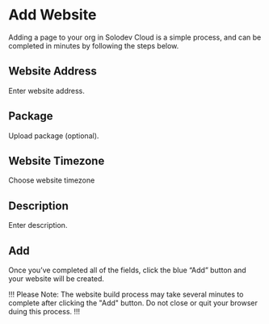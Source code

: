 # Add Website

Adding a page to your org in Solodev Cloud is a simple process, and can be completed in minutes by following the steps below.

## Website Address

Enter website address.

## Package

Upload package (optional).

## Website Timezone

Choose website timezone

## Description

Enter description.

## Add

Once you’ve completed all of the fields, click the blue “Add” button and your website will be created.

!!! Please Note:
The website build process may take several minutes to complete after clicking the "Add" button. Do not close or quit your browser duing this process.
!!!